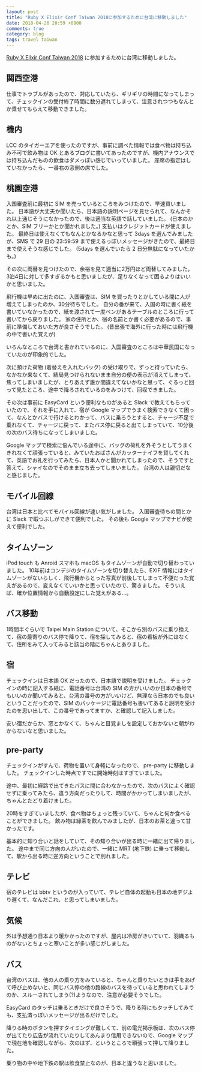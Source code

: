 ```yaml
---
layout: post
title: "Ruby X Elixir Conf Taiwan 2018に参加するために台湾に移動しました"
date: 2018-04-26 20:59 +0800
comments: true
category: blog
tags: travel taiwan
---
```

[Ruby X Elixir Conf Taiwan 2018](https://2018.rubyconf.tw/) に参加するために台湾に移動しました。

<!--more-->

## 関西空港

仕事でトラブルがあったので、対応していたら、ギリギリの時間になってしまって、チェックインの受付終了時間に数分遅れてしまって、注意されつつもなんとか乗せてもらえて移動できました。

## 機内

LCC のタイガーエアを使ったのですが、事前に調べた情報では食べ物は持ち込み不可で飲み物は OK とあるブログに書いてあったのですが、機内アナウンスでは持ち込んだものの飲食はダメっぽい感じでいっていました。
座席の指定はしていなかったら、一番右の窓側の席でした。

## 桃園空港

入国審査前に最初に SIM を売っているところをみつけたので、早速買いました。
日本語が大丈夫か聞いたら、日本語の説明ページを見せられて、なんかそれ以上通じそうになかったので、後は適当な英語で話していました。
(日本のかとか、SIM フリーかとか聞かれました。)
支払いはクレジットカードが使えました。
最終日は使えなくてもなんとかなるかなと思って 3days を選んでみましたが、SMS で 29 日の 23:59:59 まで使えるっぽいメッセージがきたので、最終日まで使えそうな感じでした。
(5days を選んでいたら 2 日分無駄になっていたかも。)

その次に両替を見つけたので、余裕を見て適当に2万円ほど両替してみました。
3泊4日に対して多すぎるかもと思いましたが、足りなくなって困るよりはいいかと思いました。

飛行機は早めに出たのに、入国審査は、SIM を買ったりとかしている間に人が増えてしまったのか、30分待ちでした。
自分の番が来て、入国の時に書く紙を書いていなかったので、紙を渡されて一度ペンがあるテーブルのところに行って書いてから戻りました。
家の住所とか、宿の名前とか書く必要があるので、事前に準備しておいた方が良さそうでした。
(昔出張で海外に行った時には飛行機の中で書いた覚えが)

いろんなところで台湾と書かれているのに、入国審査のところは中華民国になっていたのが印象的でした。

次に預けた荷物 (着替えを入れたバッグ) の受け取りで、ずっと待っていたら、なかなか来なくて、結局見つけられないまま自分の便の表示が消えてしまって、焦ってしまいましたが、とりあえず誰か間違えてないかなと思って、ぐるっと回って見たところ、途中で降ろされているのをみつけて、回収できました。

その次は事前に EasyCard という便利なものがあると Slack で教えてもらっていたので、それを手に入れて、宿が Google マップでうまく検索できなくて困って、なんとかバスで行けるとわかって、バスに乗ろうとすると、チャージ不足で乗れなくて、チャージに戻って、またバス停に戻ると出てしまっていて、10分後の次のバス待ちになってしまいました。

Google マップで検索に悩んでいる途中に、バッグの荷札を外そうとしてうまくきれなくて頑張っていると、みていたおばさんがカッターナイフを貸してくれて、英語でお礼を行ってみたら、日本人かと聞かれてしまったので、そうですと答えて、シャイなのでそのまま立ち去ってしまいました。
台湾の人は親切だなと感じました。

## モバイル回線

台湾は日本と比べてモバイル回線が速い気がしました。
入国審査待ちの間とかに Slack で暇つぶしができて便利でした。
その後も Google マップでナビが使えて便利でした。

## タイムゾーン

iPod touch も Anroid スマホも macOS もタイムゾーンが自動で切り替わっていました。
10年前はコンデジのタイムゾーンを切り替えたら、EXIF 情報にはタイムゾーンがないらしく、飛行機からとった写真が前後してしまって不便だった覚えがあるので、変えなくていいかと思っていたので、驚きました。
そういえば、確か位置情報から自動設定にした覚えがある…。

## バス移動

1時間半ぐらいで Taipei Main Station について、そこから別のバスに乗り換えて、宿の最寄りのバス停で降りて、宿を探してみると、宿の看板が外にはなくて、住所をみて入ってみると該当の階にちゃんとありました。

## 宿

チェックインは日本語 OK だったので、日本語で説明を受けました。
チェックインの時に記入する紙に、電話番号は台湾の SIM の方がいいのか日本の番号でもいいのか聞いてみると、台湾の番号の方がいいけど、無理なら日本のでも良いということだったので、SIM のパッケージに電話番号も書いてあると説明を受けたのを思い出して、この番号であってますか、と確認して記入しました。

安い宿だからか、窓とかなくて、ちゃんと目覚ましを設定しておかないと朝がわからないなと思いました。

## pre-party

チェックインがすんで、荷物を置いて身軽になったので、 pre-party に移動しました。
チェックインした時点ですでに開始時刻はすぎていました。

途中、最初に経路で出てきたバスに間に合わなかったので、次のバスによく確認せずに乗ってみたら、違う方向だったりして、時間がかかってしまいましたが、ちゃんとたどり着けました。

20時をすぎていましたが、食べ物はちょっと残っていて、ちゃんと何か食べることができました。
飲み物は緑茶を飲んでみましたが、日本のお茶と違って甘かったです。

基本的に知り合いと話をしていて、その知り合いが出る時に一緒に出て帰りました。
途中まで同じ方向の人がいたので、一緒に MRT (地下鉄) に乗って移動して、駅から出る時に逆方向ということで別れました。

## テレビ

宿のテレビは bbtv というのが入っていて、テレビ自体の起動も日本の地デジより遅くて、なんだこれ、と思ってしまいました。

## 気候

外は予想通り日本より暖かかったのですが、屋内は冷房がきいていて、羽織るものがないとちょっと寒いことが多い感じがしました。

## バス

台湾のバスは、他の人の乗り方をみていると、ちゃんと乗りたいときは手をあげて呼び止めないと、同じバス停の他の路線のバスを待っていると思われてしまうのか、スルーされてしまう(?)ようなので、注意が必要そうでした。

EasyCard のタッチは乗るときだけで良さそうで、降りる時にもタッチしてみても、支払済っぽいメッセージが出るだけでした。

降りる時のボタンを押すタイミングが難しくて、前の電光掲示板は、次のバス停が出てたり広告が流れていたりしてあんまり信用できないので、Google マップで現在地を確認しながら、次のはず、というところで頑張って押して降りました。

乗り物の中や地下鉄の駅は飲食禁止なのが、日本と違うなと思いました。
